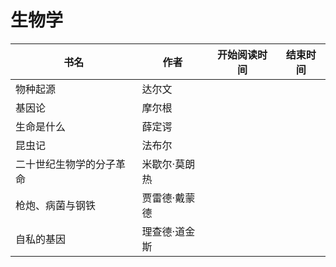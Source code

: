 # 生物学


 书名  | 作者  | 开始阅读时间  | 结束时间  
------------  | -------------  |------------- |------------- | 
物种起源  | 达尔文| | 
基因论 | 摩尔根||
生命是什么  | 薛定谔| 
昆虫记   | 法布尔| | 
二十世纪生物学的分子革命 | 米歇尔·莫朗热 |
枪炮、病菌与钢铁 | 贾雷德·戴蒙德
自私的基因 | 理查德·道金斯